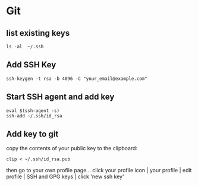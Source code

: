 # Git
## list existing keys
```
ls -al  ~/.ssh
```

## Add SSH Key
```
ssh-keygen -t rsa -b 4096 -C "your_email@example.com"
```

## Start SSH agent and add key
```
eval $(ssh-agent -s)
ssh-add ~/.ssh/id_rsa
```

## Add key to git
copy the contents of your public key to the clipboard:
```
clip < ~/.ssh/id_rsa.pub
```
then go to your own profile page...
click your profile icon |  your profile | edit profile | SSH and GPG keys | click 'new ssh key'

